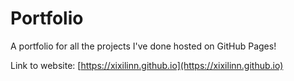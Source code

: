 # Portfolio
A portfolio for all the projects I've done hosted on GitHub Pages!

Link to website: [https://xixilinn.github.io](https://xixilinn.github.io)

